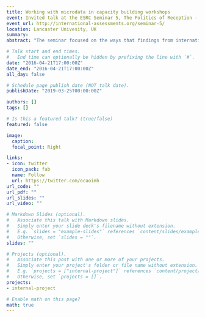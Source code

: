```yaml
---
title: Working with microdata in capacity building workshops
event: Invited talk at the ESRC Seminar 5, The Politics of Reception - Media, Policy, Public Knowledge and Opinion
event_url: http://international-assessments.org/seminar-5/
location: Lancaster Univesity, UK
summary:  
abstract: "The seminar focused on the ways that findings from international assessments enter into media and public discourse in participating countries, how these are articulated within existing national preoccupations and the implications of these interventions for policy."

# Talk start and end times.
#   End time can optionally be hidden by prefixing the line with `#`.
date: "2016-04-21T17:00:00Z"
date_end: "2016-04-21T17:00:00Z"
all_day: false

# Schedule page publish date (NOT talk date).
publishDate: "2019-03-25T00:00:00Z"

authors: []
tags: []

# Is this a featured talk? (true/false)
featured: false

image:
  caption: 
  focal_point: Right

links:
- icon: twitter
  icon_pack: fab
  name: Follow
  url: https://twitter.com/ocaoimh
url_code: ""
url_pdf: ""
url_slides: ""
url_video: ""

# Markdown Slides (optional).
#   Associate this talk with Markdown slides.
#   Simply enter your slide deck's filename without extension.
#   E.g. `slides = "example-slides"` references `content/slides/example-slides.md`.
#   Otherwise, set `slides = ""`.
slides: ""

# Projects (optional).
#   Associate this post with one or more of your projects.
#   Simply enter your project's folder or file name without extension.
#   E.g. `projects = ["internal-project"]` references `content/project/deep-learning/index.md`.
#   Otherwise, set `projects = []`.
projects:
- internal-project

# Enable math on this page?
math: true
---
```





